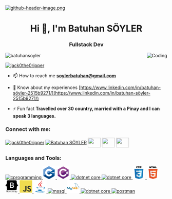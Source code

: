 [![github-header-image.png](https://i.postimg.cc/MKLMym8M/github-header-image.png)](https://postimg.cc/XpwYWFq4)
<h1 align="center">Hi 👋, I'm Batuhan SÖYLER</h1>
<h3 align="center">Fullstack Dev</h3>
<img align="right" alt="Coding" src="https://media4.giphy.com/media/qgQUggAC3Pfv687qPC/giphy.gif?cid=790b7611c9b4b0347cf608c233b9d10de9b108f6da02c344&rid=giphy.gif" />

<p align="left"> <img src="https://komarev.com/ghpvc/?username=batuhansoyler&label=Profile%20views&color=0e75b6&style=flat" alt="batuhansoyler" /> </p>

<p align="left"> <a href="https://twitter.com/jack0the0ripper" target="blank"><img src="https://img.shields.io/twitter/follow/jack0the0ripper?logo=twitter&style=for-the-badge" alt="jack0the0ripper" /></a> </p>


- 📫 How to reach me **soylerbatuhan@gmail.com**

- 📄 Know about my experiences [https://www.linkedin.com/in/batuhan-söyler-2515b9271/](https://www.linkedin.com/in/batuhan-söyler-2515b9271/)

- ⚡ Fun fact **Travelled over 30 country, married with a Pinay and I can speak 3 languages.**

<h3 align="left">Connect with me:</h3>
<p align="left">
<a href="https://twitter.com" target="blank"><img align="center" src="https://raw.githubusercontent.com/rahuldkjain/github-profile-readme-generator/master/src/images/icons/Social/twitter.svg" alt="jack0the0ripper" height="30" width="40" /></a>
<a href="https://www.linkedin.com/in/batuhan-söyler-2515b9271/" target="blank"><img align="center" src="https://raw.githubusercontent.com/rahuldkjain/github-profile-readme-generator/master/src/images/icons/Social/linked-in-alt.svg" alt="Batuhan SÖYLER" height="30" width="40" /></a>
<a href="https://fb.com" target="blank"><img align="center" src="https://raw.githubusercontent.com/rahuldkjain/github-profile-readme-generator/master/src/images/icons/Social/facebook.svg" height="30" width="40" /></a>
<a href="https://medium.com/@soylerbatuhan" target="blank"><img align="center" src="https://raw.githubusercontent.com/rahuldkjain/github-profile-readme-generator/master/src/images/icons/Social/medium.svg" height="30" width="40" /></a>
<a href="https://www.hackerrank.com" target="blank"><img align="center" src="https://raw.githubusercontent.com/rahuldkjain/github-profile-readme-generator/master/src/images/icons/Social/hackerrank.svg" height="30" width="40" /></a>
</p>

<h3 align="left">Languages and Tools:</h3>
<p align="left"><a href="https://gcc.gnu.org" target="_blank" rel="noreferrer"> <img src="https://cdn.icon-icons.com/icons2/2415/PNG/512/c_original_logo_icon_146611.png" alt="cprogramming" width="40" height="40"/> </a> <a href="https://www.w3schools.com/cpp/" target="_blank" rel="noreferrer"> <img src="https://raw.githubusercontent.com/devicons/devicon/master/icons/cplusplus/cplusplus-original.svg" alt="cplusplus" width="40" height="40"/> </a> <a href="https://www.w3schools.com/cs/" target="_blank" rel="noreferrer"> <img src="https://raw.githubusercontent.com/devicons/devicon/master/icons/csharp/csharp-original.svg" alt="csharp" width="40" height="40"/> </a> <a href="https://dotnet.microsoft.com/en-us/download/dotnet-framework" target="_blank" rel="noreferrer"> <img src="https://www.fileeagle.com/data/2016/10/Microsoft-NET-Framework.png" alt="dotnet core" width="40" height="40"/> </a> <a href="https://dotnet.microsoft.com/en-us/download" target="_blank" rel="noreferrer"> <img src="https://upload.wikimedia.org/wikipedia/commons/thumb/e/ee/.NET_Core_Logo.svg/1200px-.NET_Core_Logo.svg.png" alt="dotnet core" width="40" height="40"/> </a> <a href="https://www.w3schools.com/css/" target="_blank" rel="noreferrer"> <img src="https://raw.githubusercontent.com/devicons/devicon/master/icons/css3/css3-original-wordmark.svg" alt="css3" width="40" height="40"/> </a> <a href="https://www.w3.org/html/" target="_blank" rel="noreferrer"> <img src="https://raw.githubusercontent.com/devicons/devicon/master/icons/html5/html5-original-wordmark.svg" alt="html5" width="40" height="40"/> </a> <a href="https://getbootstrap.com" target="_blank" rel="noreferrer"><img src="https://raw.githubusercontent.com/devicons/devicon/master/icons/bootstrap/bootstrap-plain-wordmark.svg" alt="bootstrap" width="40" height="40"/> </a> <a href="https://developer.mozilla.org/en-US/docs/Web/JavaScript" target="_blank" rel="noreferrer"> <img src="https://raw.githubusercontent.com/devicons/devicon/master/icons/javascript/javascript-original.svg" alt="javascript" width="40" height="40"/> </a> <a href="https://www.java.com" target="_blank" rel="noreferrer"> <img src="https://raw.githubusercontent.com/devicons/devicon/master/icons/java/java-original.svg" alt="java" width="40" height="40"/> </a> <a href="https://www.microsoft.com/en-us/sql-server" target="_blank" rel="noreferrer"> <img src="https://www.svgrepo.com/show/303229/microsoft-sql-server-logo.svg" alt="mssql" width="40" height="40"/> </a> <a href="https://www.mysql.com/" target="_blank" rel="noreferrer"> <img src="https://raw.githubusercontent.com/devicons/devicon/master/icons/mysql/mysql-original-wordmark.svg" alt="mysql" width="40" height="40"/> </a> <a href="https://www.microsoft.com/tr-tr/sql-server/sql-server-downloads" target="_blank" rel="noreferrer"> <img src="https://static-00.iconduck.com/assets.00/sql-database-sql-azure-icon-1955x2048-4pmty46t.png" alt="dotnet core" width="40" height="40"/> </a> <a href="https://postman.com" target="_blank" rel="noreferrer"> <img src="https://www.vectorlogo.zone/logos/getpostman/getpostman-icon.svg" alt="postman" width="40" height="40"/> </a></p>
